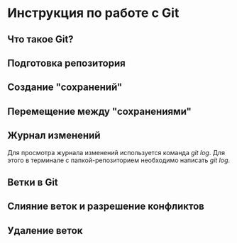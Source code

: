 # Инструкция по работе с Git

## Что такое Git?

##  Подготовка репозитория

## Создание "сохранений"

## Перемещение между "сохранениями"

## Журнал изменений

Для просмотра журнала изменений используется команда *git log*. Для этого в терминале с папкой-репозиторием необходимо написать *git log*.

## Ветки в Git

## Слияние веток и разрешение конфликтов

## Удаление веток
